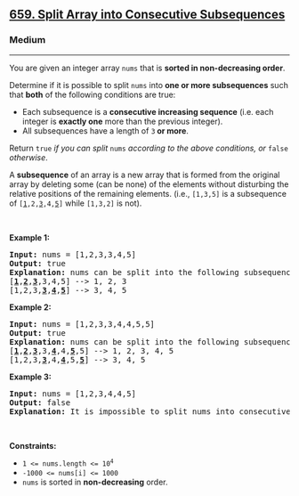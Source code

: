 <h2><a href="https://leetcode.com/problems/split-array-into-consecutive-subsequences/">659. Split Array into Consecutive Subsequences</a></h2><h3>Medium</h3><hr><div style="user-select: auto;"><p style="user-select: auto;">You are given an integer array <code style="user-select: auto;">nums</code> that is <strong style="user-select: auto;">sorted in non-decreasing order</strong>.</p>

<p style="user-select: auto;">Determine if it is possible to split <code style="user-select: auto;">nums</code> into <strong style="user-select: auto;">one or more subsequences</strong> such that <strong style="user-select: auto;">both</strong> of the following conditions are true:</p>

<ul style="user-select: auto;">
	<li style="user-select: auto;">Each subsequence is a <strong style="user-select: auto;">consecutive increasing sequence</strong> (i.e. each integer is <strong style="user-select: auto;">exactly one</strong> more than the previous integer).</li>
	<li style="user-select: auto;">All subsequences have a length of <code style="user-select: auto;">3</code><strong style="user-select: auto;"> or more</strong>.</li>
</ul>

<p style="user-select: auto;">Return <code style="user-select: auto;">true</code><em style="user-select: auto;"> if you can split </em><code style="user-select: auto;">nums</code><em style="user-select: auto;"> according to the above conditions, or </em><code style="user-select: auto;">false</code><em style="user-select: auto;"> otherwise</em>.</p>

<p style="user-select: auto;">A <strong style="user-select: auto;">subsequence</strong> of an array is a new array that is formed from the original array by deleting some (can be none) of the elements without disturbing the relative positions of the remaining elements. (i.e., <code style="user-select: auto;">[1,3,5]</code> is a subsequence of <code style="user-select: auto;">[<u style="user-select: auto;">1</u>,2,<u style="user-select: auto;">3</u>,4,<u style="user-select: auto;">5</u>]</code> while <code style="user-select: auto;">[1,3,2]</code> is not).</p>

<p style="user-select: auto;">&nbsp;</p>
<p style="user-select: auto;"><strong style="user-select: auto;">Example 1:</strong></p>

<pre style="user-select: auto;"><strong style="user-select: auto;">Input:</strong> nums = [1,2,3,3,4,5]
<strong style="user-select: auto;">Output:</strong> true
<strong style="user-select: auto;">Explanation:</strong> nums can be split into the following subsequences:
[<strong style="user-select: auto;"><u style="user-select: auto;">1</u></strong>,<strong style="user-select: auto;"><u style="user-select: auto;">2</u></strong>,<strong style="user-select: auto;"><u style="user-select: auto;">3</u></strong>,3,4,5] --&gt; 1, 2, 3
[1,2,3,<strong style="user-select: auto;"><u style="user-select: auto;">3</u></strong>,<strong style="user-select: auto;"><u style="user-select: auto;">4</u></strong>,<strong style="user-select: auto;"><u style="user-select: auto;">5</u></strong>] --&gt; 3, 4, 5
</pre>

<p style="user-select: auto;"><strong style="user-select: auto;">Example 2:</strong></p>

<pre style="user-select: auto;"><strong style="user-select: auto;">Input:</strong> nums = [1,2,3,3,4,4,5,5]
<strong style="user-select: auto;">Output:</strong> true
<strong style="user-select: auto;">Explanation:</strong> nums can be split into the following subsequences:
[<strong style="user-select: auto;"><u style="user-select: auto;">1</u></strong>,<strong style="user-select: auto;"><u style="user-select: auto;">2</u></strong>,<strong style="user-select: auto;"><u style="user-select: auto;">3</u></strong>,3,<strong style="user-select: auto;"><u style="user-select: auto;">4</u></strong>,4,<strong style="user-select: auto;"><u style="user-select: auto;">5</u></strong>,5] --&gt; 1, 2, 3, 4, 5
[1,2,3,<strong style="user-select: auto;"><u style="user-select: auto;">3</u></strong>,4,<strong style="user-select: auto;"><u style="user-select: auto;">4</u></strong>,5,<strong style="user-select: auto;"><u style="user-select: auto;">5</u></strong>] --&gt; 3, 4, 5
</pre>

<p style="user-select: auto;"><strong style="user-select: auto;">Example 3:</strong></p>

<pre style="user-select: auto;"><strong style="user-select: auto;">Input:</strong> nums = [1,2,3,4,4,5]
<strong style="user-select: auto;">Output:</strong> false
<strong style="user-select: auto;">Explanation:</strong> It is impossible to split nums into consecutive increasing subsequences of length 3 or more.
</pre>

<p style="user-select: auto;">&nbsp;</p>
<p style="user-select: auto;"><strong style="user-select: auto;">Constraints:</strong></p>

<ul style="user-select: auto;">
	<li style="user-select: auto;"><code style="user-select: auto;">1 &lt;= nums.length &lt;= 10<sup style="user-select: auto;">4</sup></code></li>
	<li style="user-select: auto;"><code style="user-select: auto;">-1000 &lt;= nums[i] &lt;= 1000</code></li>
	<li style="user-select: auto;"><code style="user-select: auto;">nums</code> is sorted in <strong style="user-select: auto;">non-decreasing</strong> order.</li>
</ul>
</div>